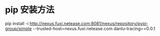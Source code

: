# pip 安装方法
pip install -i http://nexus.fuxi.netease.com:8081/nexus/repository/pypi-group/simple --trusted-host=nexus.fuxi.netease.com danlu-tracing==0.0.1